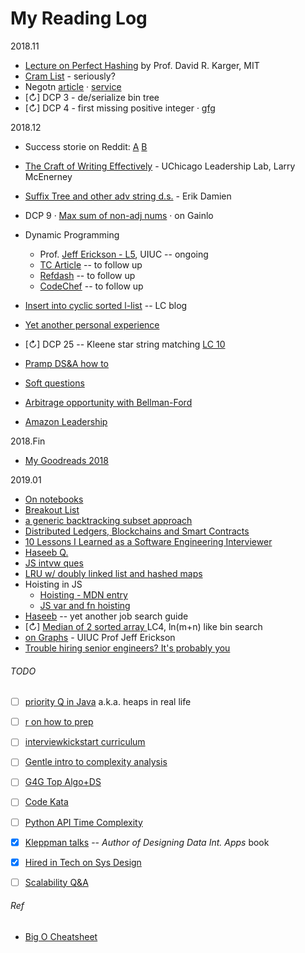 My Reading Log
==============

2018.11
 - [Lecture on Perfect Hashing](https://www.youtube.com/watch?v=N0COwN14gt0&list=PLcwzLgwZyB41YgCGN1LFO-7wsg8Qh6-gp&index=2) by Prof. David R. Karger, MIT
 - [Cram List](https://jeremyaguilon.me/blog/ranking_interview_questions_by_cram_score) - seriously? 
 - Negotn [article](https://www.kalzumeus.com/2012/01/23/salary-negotiation/) · [service](https://fearlesssalarynegotiation.com/salary-negotiation-guide/)
- [↻] DCP 3 - de/serialize bin tree 
- [↻] DCP 4 - first missing positive integer · [gfg](https://www.geeksforgeeks.org/find-the-smallest-positive-number-missing-from-an-unsorted-array/)


2018.12
- Success storie on Reddit: [A](https://www.reddit.com/r/cscareerquestions/comments/8235gs/got_my_dream_job_offer_thanks_to_this_sub_tips/)
 [B](https://www.reddit.com/r/cscareerquestions/comments/9dru7n/official_salary_sharing_thread_for_experienced/e5kc1ow/)
- [The Craft of Writing Effectively](https://www.youtube.com/watch?v=vtIzMaLkCaM&t=3615s) - UChicago Leadership Lab, Larry McEnerney
- [Suffix Tree and other adv string d.s.](https://www.youtube.com/watch?v=F3nbY3hIDLQ&t=3328s) - Erik Damien
- DCP 9 · [Max sum of non-adj nums](http://blog.gainlo.co/index.php/2016/12/02/uber-interview-question-maximum-sum-non-adjacent-elements/) · on Gainlo
- Dynamic Programming
  - Prof. [Jeff Erickson - L5](http://jeffe.cs.illinois.edu/teaching/algorithms/notes/05-dynprog.pdf), UIUC -- ongoing
  - [TC Article](https://www.topcoder.com/community/competitive-programming/tutorials/dynamic-programming-from-novice-to-advanced/) -- to follow up
  - [Refdash](http://blog.refdash.com/dynamic-programming-tutorial-example/) -- to follow up
  - [CodeChef](https://www.codechef.com/wiki/tutorial-dynamic-programming#Practice_Problems) -- to follow up

- [Insert into cyclic sorted l-list](https://articles.leetcode.com/insert-into-a-cyclic-sorted-list/) -- LC blog
- [Yet another personal experience](https://www.reddit.com/r/cscareerquestions/comments/7vke9e/my_story_from_0_to_210/)
- [↻] DCP 25 -- Kleene star string matching [LC 10](https://leetcode.com/problems/regular-expression-matching/solution/)
- [Pramp DS&A how to](https://blog.pramp.com/how-to-succeed-in-data-structures-and-algorithms-interview-2ad1a28041b6)
- [Soft questions](https://www.indeed.com/hire/interview-questions/software-engineer)
- [Arbitrage opportunity with Bellman-Ford](https://www.dailycodingproblem.com/blog/how-to-find-arbitrage-opportunities-in-python/)
- [Amazon Leadership](https://medium.com/@scarletinked/are-you-the-leader-were-looking-for-interviewing-at-amazon-8301d787815d)

2018.Fin 
- [My Goodreads 2018](https://www.goodreads.com/user/year_in_books/2018/41508510)

2019.01
- [On notebooks](https://lauralisscott.com/2017-bullet-journal-comparison-leuchtturm-rhodia-midori-muji-northbooks-moleskine/)
- [Breakout List](https://breakoutlist.com/)
- [a generic backtracking subset approach](https://leetcode.com/problems/combination-sum/discuss/16502/A-general-approach-to-backtracking-questions-in-Java-(Subsets-Permutations-Combination-Sum-Palindrome-Partitioning))
- [Distributed Ledgers, Blockchains and Smart Contracts](https://www.youtube.com/watch?v=s27jeiggtIU)
- [10 Lessons I Learned as a Software Engineering Interviewer](https://medium.com/p/87cf1d6f884c)
- [Haseeb Q.](https://haseebq.com/how-not-to-bomb-your-offer-negotiation/)
- [JS intvw ques](https://www.toptal.com/javascript/interview-questions)
- [LRU w/ doubly linked list and hashed maps](https://medium.com/@krishankantsinghal/my-first-blog-on-medium-583159139237)
- Hoisting in JS
  - [Hoisting - MDN entry](https://developer.mozilla.org/en-US/docs/Glossary/Hoisting)
  - [JS var and fn hoisting](http://adripofjavascript.com/blog/drips/variable-and-function-hoisting.html)
- [Haseeb](https://haseebq.com/how-to-break-into-tech-job-hunting-and-interviews/) -- yet another job search guide
- [↻] [Median of 2 sorted array ](https://leetcode.com/problems/median-of-two-sorted-arrays/discuss/2496/Concise-JAVA-solution-based-on-Binary-Search) LC4, ln(m+n) like bin search 
- [on Graphs](http://jeffe.cs.illinois.edu/teaching/algorithms/book/05-graphs.pdf) - UIUC Prof Jeff Erickson 
- [Trouble hiring senior engineers? It's probably you](https://hiringengineersbook.com/post/trouble-hiring/)


###### TODO
- [ ] [priority Q in Java](https://algs4.cs.princeton.edu/24pq/) a.k.a. heaps in real life
- [ ] [r on how to prep](https://www.reddit.com/r/cscareerquestions/comments/1jov24/heres_how_to_prepare_for_tech_interviews/)
- [ ] [interviewkickstart curriculum](https://www.interviewkickstart.com/curriculum)
- [ ] [Gentle intro to complexity analysis](http://discrete.gr/complexity/)
- [ ] [G4G Top Algo+DS](https://www.geeksforgeeks.org/top-algorithms-and-data-structures-for-competitive-programming/)
- [ ] [Code Kata](http://codekata.com/kata/codekata-intro/)
- [ ] [Python API Time Complexity](https://wiki.python.org/moin/TimeComplexity)
- [X] [Kleppman talks](https://www.youtube.com/channel/UClB4KPy5LkJj1t3SgYVtMOQ/playlists) -- _Author of Designing Data Int. Apps_ book
- [X] [Hired in Tech on Sys Design](https://www.hiredintech.com/system-design)
- [ ] [Scalability Q&A](http://highscalability.com/all-time-favorites/)


###### Ref
- [Big O Cheatsheet](http://bigocheatsheet.com/)
